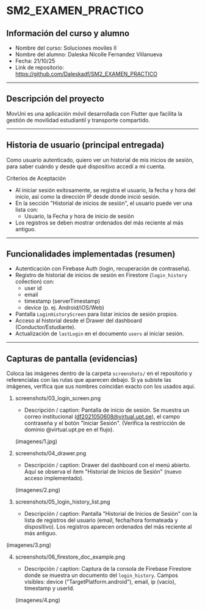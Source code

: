 # SM2_EXAMEN_PRACTICO

## Información del curso y alumno
- Nombre del curso: Soluciones moviles II
- Nombre del alumno: Daleska Nicolle Fernandez Villanueva
- Fecha: 21/10/25
- Link de repositorio: https://github.com/Daleskadf/SM2_EXAMEN_PRACTICO

---

## Descripción del proyecto
MovUni es una aplicación móvil desarrollada con Flutter que facilita la gestión de movilidad estudiantil y transporte compartido. 

---

## Historia de usuario (principal entregada)
Como usuario autenticado, quiero ver un historial de mis inicios de sesión, para saber cuándo y desde qué dispositivo accedí a mi cuenta.

Criterios de Aceptación
- Al iniciar sesión exitosamente, se registra el usuario, la fecha y hora del inicio, así como la dirección IP desde donde inició sesión.
- En la sección "Historial de inicios de sesión", el usuario puede ver una lista con:
  - Usuario, la Fecha y hora de inicio de sesión
- Los registros se deben mostrar ordenados del más reciente al más antiguo.

---

## Funcionalidades implementadas (resumen)
- Autenticación con Firebase Auth (login, recuperación de contraseña).
- Registro de historial de inicios de sesión en Firestore (`login_history` collection) con:
  - user id
  - email
  - timestamp (serverTimestamp)
  - device (p. ej. Android/iOS/Web)
- Pantalla `LoginHistoryScreen` para listar inicios de sesión propios.
- Acceso al historial desde el Drawer del dashboard (Conductor/Estudiante).
- Actualización de `lastLogin` en el documento `users` al iniciar sesión.

---
## Capturas de pantalla (evidencias)
Coloca las imágenes dentro de la carpeta `screenshots/` en el repositorio y referencialas con las rutas que aparecen debajo. Si ya subiste las imágenes, verifica que sus nombres coincidan exacto con los usados aquí.

1) screenshots/03_login_screen.png  
   - Descripción / caption: Pantalla de inicio de sesión. Se muestra un correo institucional (df2021050608@virtual.upt.pe), el campo contraseña y el botón "Iniciar Sesión". (Verifica la restricción de dominio @virtual.upt.pe en el flujo).

   (imagenes/1.jpg)

2) screenshots/04_drawer.png  
   - Descripción / caption: Drawer del dashboard con el menú abierto. Aquí se observa el ítem "Historial de Inicios de Sesión" (nuevo acceso implementado).

   (imagenes/2.png)

3) screenshots/05_login_history_list.png  
   - Descripción / caption: Pantalla "Historial de Inicios de Sesión" con la lista de registros del usuario (email, fecha/hora formateada y dispositivo). Los registros aparecen ordenados del más reciente al más antiguo.

  (imagenes/3.png)

4) screenshots/06_firestore_doc_example.png  
   - Descripción / caption: Captura de la consola de Firebase Firestore donde se muestra un documento del `login_history`. Campos visibles: device ("TargetPlatform.android"), email, ip (vacío), timestamp y userId.

   (imagenes/4.png)
